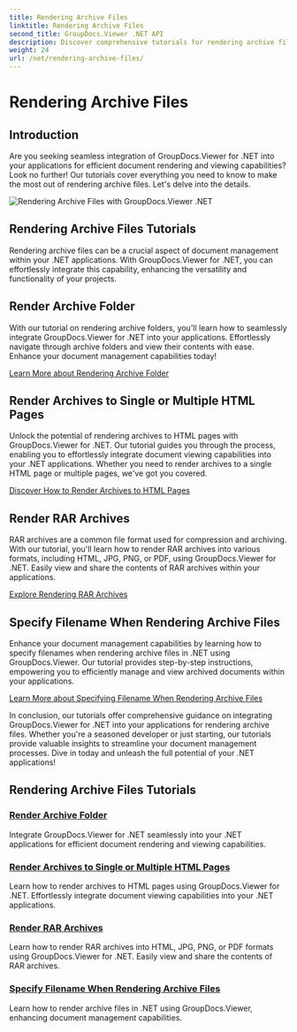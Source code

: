 ```yaml
---
title: Rendering Archive Files
linktitle: Rendering Archive Files
second_title: GroupDocs.Viewer .NET API
description: Discover comprehensive tutorials for rendering archive files using GroupDocs.Viewer for .NET. Integrate seamlessly and efficiently into your .NET applications.
weight: 24
url: /net/rendering-archive-files/
---
```


# Rendering Archive Files

## Introduction

Are you seeking seamless integration of GroupDocs.Viewer for .NET into your applications for efficient document rendering and viewing capabilities? Look no further! Our tutorials cover everything you need to know to make the most out of rendering archive files. Let's delve into the details.

![Rendering Archive Files with GroupDocs.Viewer .NET](/viewer/rendering-archive-files/image.png)

## Rendering Archive Files Tutorials

Rendering archive files can be a crucial aspect of document management within your .NET applications. With GroupDocs.Viewer for .NET, you can effortlessly integrate this capability, enhancing the versatility and functionality of your projects.

## Render Archive Folder

With our tutorial on rendering archive folders, you'll learn how to seamlessly integrate GroupDocs.Viewer for .NET into your applications. Effortlessly navigate through archive folders and view their contents with ease. Enhance your document management capabilities today!

[Learn More about Rendering Archive Folder](./render-archive-folder/)

## Render Archives to Single or Multiple HTML Pages

Unlock the potential of rendering archives to HTML pages with GroupDocs.Viewer for .NET. Our tutorial guides you through the process, enabling you to effortlessly integrate document viewing capabilities into your .NET applications. Whether you need to render archives to a single HTML page or multiple pages, we've got you covered.

[Discover How to Render Archives to HTML Pages](./render-archives-html/)

## Render RAR Archives

RAR archives are a common file format used for compression and archiving. With our tutorial, you'll learn how to render RAR archives into various formats, including HTML, JPG, PNG, or PDF, using GroupDocs.Viewer for .NET. Easily view and share the contents of RAR archives within your applications.

[Explore Rendering RAR Archives](./render-rar/)

## Specify Filename When Rendering Archive Files

Enhance your document management capabilities by learning how to specify filenames when rendering archive files in .NET using GroupDocs.Viewer. Our tutorial provides step-by-step instructions, empowering you to efficiently manage and view archived documents within your applications.

[Learn More about Specifying Filename When Rendering Archive Files](./specify-filename-render-archive/)

In conclusion, our tutorials offer comprehensive guidance on integrating GroupDocs.Viewer for .NET into your applications for rendering archive files. Whether you're a seasoned developer or just starting, our tutorials provide valuable insights to streamline your document management processes. Dive in today and unleash the full potential of your .NET applications!
## Rendering Archive Files Tutorials
### [Render Archive Folder](./render-archive-folder/)
Integrate GroupDocs.Viewer for .NET seamlessly into your .NET applications for efficient document rendering and viewing capabilities.
### [Render Archives to Single or Multiple HTML Pages](./render-archives-html/)
Learn how to render archives to HTML pages using GroupDocs.Viewer for .NET. Effortlessly integrate document viewing capabilities into your .NET applications.
### [Render RAR Archives](./render-rar/)
Learn how to render RAR archives into HTML, JPG, PNG, or PDF formats using GroupDocs.Viewer for .NET. Easily view and share the contents of RAR archives.
### [Specify Filename When Rendering Archive Files](./specify-filename-render-archive/)
Learn how to render archive files in .NET using GroupDocs.Viewer, enhancing document management capabilities.
